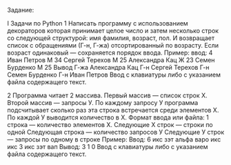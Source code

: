 Задание:

I Задачи по Python
1  Написать программу с использованием декораторов которая принимает целое число и затем несколько строк со следующей структурой:  имя фамилия, возраст, пол. И возвращает список с обращениями (Г-н, Г-жа) отсортированный по возрасту. Если возраст одинаковый — сохраняется порядок ввода.
Пример: 
ввод:
4
Иван Петров М 34
Сергей Терехов М 25
Александра Кац Ж 23
Семен Бурденко М 25
Вывод
Г-жа Александра Кац
Г-н Сергей Терехов
Г-н Семен Бурденко
Г-н Иван Петров
Ввод с клавиатуры либо с указанием файла содержащего текст.

2  Программа читает 2 массива. Первый массив — список строк Х. Второй массив — запросы У. По каждому запросу У программа подсчитывает сколько раз эта строка встречается среди элементов Х. По каждой У выводится количество в Х.
Формат ввода или файла:
1 строка — количество элементов Х.
Следующие Х строк — строки по одной
Следующая строка — количество запросов У
Следующие У строк — запросы по одному в строке
Пример: 
Ввод:
6
икс
зэт
альфа
варо
икс
икс
3
икс
зэт
вап
Вывод:
3
1
0
Ввод с клавиатуры либо с указанием файла содержащего текст.
